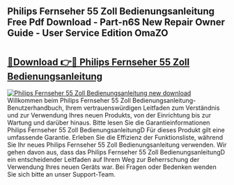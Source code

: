 ## Philips Fernseher 55 Zoll Bedienungsanleitung Free Pdf Download - Part-n6S New Repair Owner Guide - User Service Edition OmaZO

# <h2><a href="http://df655od.blite.top/?on=Philips+Fernseher+55+Zoll+Bedienungsanleitung">🔗Download 👉🔴 Philips Fernseher 55 Zoll Bedienungsanleitung</a></h2>

[![Philips Fernseher 55 Zoll Bedienungsanleitung new download](https://i.imgur.com/lujVjoI.png)](http://df655od.blite.top/?on=Philips+Fernseher+55+Zoll+Bedienungsanleitung)
Willkommen beim Philips Fernseher 55 Zoll Bedienungsanleitung-Benutzerhandbuch, Ihrem vertrauenswürdigen Leitfaden zum Verständnis und zur Verwendung Ihres neuen Produkts, von der Einrichtung bis zur Wartung und darüber hinaus. Bitte lesen Sie die Garantieinformationen Philips Fernseher 55 Zoll BedienungsanleitungD Für dieses Produkt gilt eine umfassende Garantie. Erleben Sie die Effizienz der Funktionsliste, während Sie Ihr neues Philips Fernseher 55 Zoll Bedienungsanleitung verwenden. Wir gehen davon aus, dass das Philips Fernseher 55 Zoll BedienungsanleitungD ein entscheidender Leitfaden auf Ihrem Weg zur Beherrschung der Verwendung Ihres neuen Geräts war. Bei Fragen oder Bedenken wenden Sie sich bitte an unser Support-Team.
